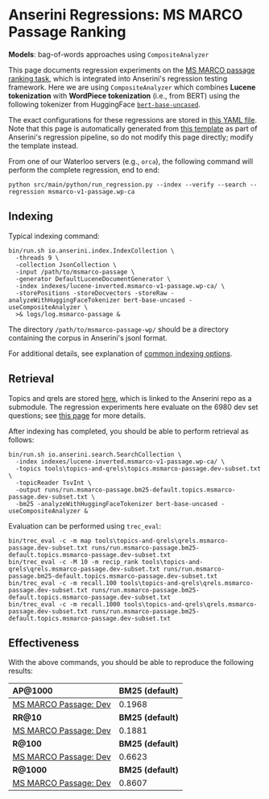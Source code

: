# Anserini Regressions: MS MARCO Passage Ranking

**Models**: bag-of-words approaches using `CompositeAnalyzer`

This page documents regression experiments on the [MS MARCO passage ranking task](https://github.com/microsoft/MSMARCO-Passage-Ranking), which is integrated into Anserini's regression testing framework.
Here we are using `CompositeAnalyzer` which combines **Lucene tokenization** with **WordPiece tokenization** (i.e., from BERT) using the following tokenizer from HuggingFace [`bert-base-uncased`](https://huggingface.co/bert-base-uncased).

The exact configurations for these regressions are stored in [this YAML file](../../src/main/resources/regression/msmarco-v1-passage.wp-ca.yaml).
Note that this page is automatically generated from [this template](../../src/main/resources/docgen/templates/msmarco-v1-passage.wp-ca.template) as part of Anserini's regression pipeline, so do not modify this page directly; modify the template instead.

From one of our Waterloo servers (e.g., `orca`), the following command will perform the complete regression, end to end:

```
python src/main/python/run_regression.py --index --verify --search --regression msmarco-v1-passage.wp-ca
```

## Indexing

Typical indexing command:

```
bin/run.sh io.anserini.index.IndexCollection \
  -threads 9 \
  -collection JsonCollection \
  -input /path/to/msmarco-passage \
  -generator DefaultLuceneDocumentGenerator \
  -index indexes/lucene-inverted.msmarco-v1-passage.wp-ca/ \
  -storePositions -storeDocvectors -storeRaw -analyzeWithHuggingFaceTokenizer bert-base-uncased -useCompositeAnalyzer \
  >& logs/log.msmarco-passage &
```

The directory `/path/to/msmarco-passage-wp/` should be a directory containing the corpus in Anserini's jsonl format.

For additional details, see explanation of [common indexing options](../../docs/common-indexing-options.md).

## Retrieval

Topics and qrels are stored [here](https://github.com/castorini/anserini-tools/tree/master/topics-and-qrels), which is linked to the Anserini repo as a submodule.
The regression experiments here evaluate on the 6980 dev set questions; see [this page](../../docs/experiments-msmarco-passage.md) for more details.

After indexing has completed, you should be able to perform retrieval as follows:

```
bin/run.sh io.anserini.search.SearchCollection \
  -index indexes/lucene-inverted.msmarco-v1-passage.wp-ca/ \
  -topics tools\topics-and-qrels\topics.msmarco-passage.dev-subset.txt \
  -topicReader TsvInt \
  -output runs/run.msmarco-passage.bm25-default.topics.msmarco-passage.dev-subset.txt \
  -bm25 -analyzeWithHuggingFaceTokenizer bert-base-uncased -useCompositeAnalyzer &
```

Evaluation can be performed using `trec_eval`:

```
bin/trec_eval -c -m map tools\topics-and-qrels\qrels.msmarco-passage.dev-subset.txt runs/run.msmarco-passage.bm25-default.topics.msmarco-passage.dev-subset.txt
bin/trec_eval -c -M 10 -m recip_rank tools\topics-and-qrels\qrels.msmarco-passage.dev-subset.txt runs/run.msmarco-passage.bm25-default.topics.msmarco-passage.dev-subset.txt
bin/trec_eval -c -m recall.100 tools\topics-and-qrels\qrels.msmarco-passage.dev-subset.txt runs/run.msmarco-passage.bm25-default.topics.msmarco-passage.dev-subset.txt
bin/trec_eval -c -m recall.1000 tools\topics-and-qrels\qrels.msmarco-passage.dev-subset.txt runs/run.msmarco-passage.bm25-default.topics.msmarco-passage.dev-subset.txt
```

## Effectiveness

With the above commands, you should be able to reproduce the following results:

| **AP@1000**                                                                                                  | **BM25 (default)**|
|:-------------------------------------------------------------------------------------------------------------|-----------|
| [MS MARCO Passage: Dev](https://github.com/microsoft/MSMARCO-Passage-Ranking)                                | 0.1968    |
| **RR@10**                                                                                                    | **BM25 (default)**|
| [MS MARCO Passage: Dev](https://github.com/microsoft/MSMARCO-Passage-Ranking)                                | 0.1881    |
| **R@100**                                                                                                    | **BM25 (default)**|
| [MS MARCO Passage: Dev](https://github.com/microsoft/MSMARCO-Passage-Ranking)                                | 0.6623    |
| **R@1000**                                                                                                   | **BM25 (default)**|
| [MS MARCO Passage: Dev](https://github.com/microsoft/MSMARCO-Passage-Ranking)                                | 0.8607    |

